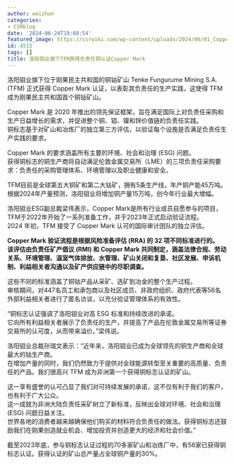 ```yaml
---
author: weizhan
categories:
- CSRblog
date: '2024-06-24T19:08:54'
featured_image: https://csrwiki.com/wp-content/uploads/2024/06/01_Copper-Mark_logo.png
id: 4515
tags: []
title: 洛阳钼业旗下TFM获得负责任铜认证Copper Mark
---
```


洛阳钼业旗下位于刚果民主共和国的铜钴矿山 Tenke Fungurume Mining S.A. (TFM) 正式获得 Copper Mark
认证，以表彰其负责任的生产实践，这使得 TFM 成为刚果民主共和国首个铜钴矿山。

Copper Mark 是 2020 年推出的领先保证框架，旨在满足国际上对负责任采购和生产日益增长的需求，并促进整个铜、钼、镍和锌价值链的负责任实践。  
铜标志基于对矿山和冶炼厂的独立第三方评估，以验证每个设施是否满足负责任生产实践的要求。

Copper Mark 的要求涵盖所有主要的环境、社会和治理 (ESG) 问题。  
获得铜标志的铜生产商将自动满足伦敦金属交易所（LME）的三项负责任采购要求：负责任的采购管理体系、环境管理以及职业健康和安全。

TFM目前是全球第五大铜矿和第二大钴矿，拥有5条生产线，年产铜产能45万吨。  
根据2024年产量预测，洛阳钼业将增加铜产量15万吨，创今年行业最大增幅。

洛阳钼业ESG副总裁梁伟表示，Copper Mark是所有行业成员自愿参与的项目，TFM于2022年开始了一系列准备工作，并于2023年正式启动验证流程。  
2024 年初，TFM 接受了 Copper Mark 认可的国际审计团队的独立评估。

**Copper Mark 验证流程是根据风险准备评估 (RRA) 的 32 项不同标准进行的。  
该评估由负责任矿产倡议 (RMI) 和 Copper Mark
共同制定，涵盖法律合规、劳动关系、环境管理、温室气体排放、水管理、矿山关闭和复垦、社区发展、申诉机制、利益相关者沟通以及矿产供应链中的尽职调查。**

这些不同的标准涵盖了铜钴产品从采矿、选矿到冶金的整个生产过程。  
审核期间，对447名员工和承包商以及社区成员、非政府组织、政府代表等56名外部利益相关者进行了匿名访谈，以充分验证管理体系的有效性。

“铜标志认证强调了洛阳钼业对高 ESG 标准和持续改进的承诺。  
它向所有利益相关者展示了负责任的生产，并提高了产品在伦敦金属交易所等证券交易所的认可度，从而带来溢价。”梁伟说。

洛阳钼业总裁孙瑞文表示：“近年来，洛阳钼业已成为全球领先的铜生产商和全球最大的钴生产商。  
在增加产量的同时，我们仍然致力于提供对全球能源转型至关重要的高质量、负责任的产品。我们很高兴 TFM 成为非洲第一个获得铜标志认证的矿山。

这一享有盛誉的认可凸显了我们对可持续发展的承诺，这不仅有利于我们的客户，也有利于广大公众。  
这一成就为非洲大陆负责任采矿树立了新标准，反映出全球对环境、社会和治理 (ESG) 问题日益关注。  
世界各地的消费者越来越确保他们购买的材料符合负责任的做法。获得铜标志还鼓励我们在刚果创造就业机会、增加投资并创造更大的经济和社会价值。”

截至2023年底，参与铜标志认证过程的70多家矿山和冶炼厂中，有56家已获得铜标志认证。获得认证的矿山总产量占全球铜产量的30%。

